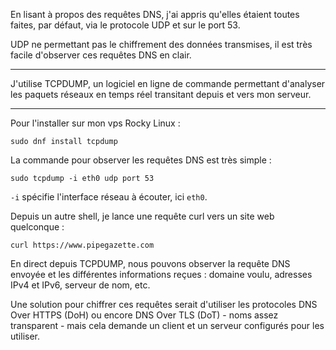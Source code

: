 En lisant à propos des requêtes DNS, j'ai appris qu'elles étaient toutes faites, par défaut, via le protocole UDP et sur le port 53.

UDP ne permettant pas le chiffrement des données transmises, il est très facile d'observer ces requêtes DNS en clair.

***

J'utilise TCPDUMP, un logiciel en ligne de commande permettant d'analyser les paquets réseaux en temps réel transitant depuis et vers mon serveur.

***

Pour l'installer sur mon vps Rocky Linux :

```sudo dnf install tcpdump```

La commande pour observer les requêtes DNS est très simple :

```sudo tcpdump -i eth0 udp port 53```

```-i``` spécifie l'interface réseau à écouter, ici ```eth0```.

Depuis un autre shell, je lance une requête curl vers un site web quelconque :

```curl https://www.pipegazette.com```

En direct depuis TCPDUMP, nous pouvons observer la requête DNS envoyée et les différentes informations reçues : domaine voulu, adresses IPv4 et IPv6, serveur de nom, etc.

Une solution pour chiffrer ces requêtes serait d'utiliser les protocoles DNS Over HTTPS (DoH) ou encore DNS Over TLS (DoT) - noms assez transparent - mais cela demande un client et un serveur configurés pour les utiliser.
